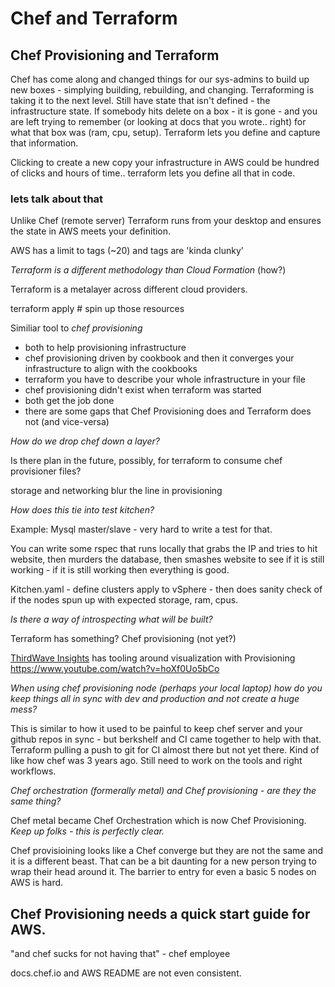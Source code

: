 # Chef and Terraform 
## Chef Provisioning and Terraform

Chef has come along and changed things for our sys-admins to build up new boxes - simplying building, rebuilding, and changing.  Terraforming is taking it to the next level.
Still have state that isn't defined - the infrastructure state.  If somebody hits delete on a box - it is gone - and you are left trying to remember (or looking at docs that you wrote.. right) for what that box was (ram, cpu, setup).  Terraform lets you define and capture that information.

Clicking to create a new copy your infrastructure in AWS could be hundred of clicks and hours of time.. terraform lets you define all that in code.  

### lets talk about that
Unlike Chef (remote server) Terraform runs from your desktop and ensures the state in AWS meets your definition.

AWS has a limit to tags (~20) and tags are 'kinda clunky'

_Terraform is a different methodology than Cloud Formation_   (how?)

Terraform is a metalayer across different cloud providers.

   terraform apply # spin up those resources

Similiar tool to *chef provisioning* 
* both to help provisioning infrastructure
* chef provisioning driven by cookbook and then it converges your infrastructure to align with the cookbooks
* terraform you have to describe your whole infrastructure in your file
* chef provisioning didn't exist when terraform was started
* both get the job done
* there are some gaps that Chef Provisioning does and Terraform does not (and vice-versa)

*How do we drop chef down a layer?*

Is there plan in the future, possibly, for terraform to consume chef provisioner files?

storage and networking blur the line in provisioning

*How does this tie into test kitchen?*

Example: Mysql master/slave - very hard to write a test for that.

You can write some rspec that runs locally that grabs the IP and tries to hit website, then murders the database, then smashes website to see if it is still working - if it is still working then everything is good.

Kitchen.yaml - define clusters apply to vSphere - then does sanity check of if the nodes spun up with expected storage, ram, cpus.

*Is there a way of introspecting what will be built?*

Terraform has something?  Chef provisioning (not yet?)

[ThirdWave Insights](http://www.thirdwaveinsights.com/) has tooling around visualization with Provisioning
https://www.youtube.com/watch?v=hoXf0Uo5bCo

*When using chef provisioning node (perhaps your local laptop) how do you keep things all in sync with dev and production and not create a huge mess?*

This is similar to how it used to be painful to keep chef server and your github repos in sync - but berkshelf and CI came together to help with that.  
Terraform pulling a push to git for CI almost there but not yet there.  Kind of like how chef was 3 years ago.  Still need to work on the tools and right workflows.

*Chef orchestration (formerally metal) and Chef provisioning - are they the same thing?*

Chef metal became Chef Orchestration which is now Chef Provisioning.  _Keep up folks - this is perfectly clear._

Chef provisioining looks like a Chef converge but they are not the same and it is a different beast. That can be a bit daunting for a new person trying to wrap their head around it.  The barrier to entry for even a basic 5 nodes on AWS is hard.  

## Chef Provisioning needs a quick start guide for AWS.

"and chef sucks for not having that" - chef employee 

docs.chef.io and AWS README are not even consistent.
